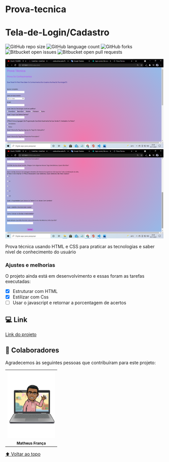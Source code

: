 # Prova-tecnica

# Tela-de-Login/Cadastro

![GitHub repo size](https://img.shields.io/github/repo-size/matteusfrancadev/README-template?style=for-the-badge)
![GitHub language count](https://img.shields.io/github/languages/count/matteusfrancadev/README-template?style=for-the-badge)
![GitHub forks](https://img.shields.io/github/forks/matteusfrancadev/README-template?style=for-the-badge)
![Bitbucket open issues](https://img.shields.io/bitbucket/issues/matteusfrancadev/README-template?style=for-the-badge)
![Bitbucket open pull requests](https://img.shields.io/bitbucket/pr-raw/matteusfrancadev/README-template?style=for-the-badge)

<img src="test.png" width="500px" alt="imagem-prova">
<img src="test2.png" width="500px" alt="imagem-prova">

Prova técnica usando HTML e CSS para praticar as tecnologias e saber nível de conhecimento do usuário

### Ajustes e melhorias

O projeto ainda está em desenvolvimento e essas foram as tarefas executadas: 

- [x] Estruturar com HTML
- [x] Estilizar com Css
- [ ] Usar o javascript e retornar a porcentagem de acertos

## 💻 Link
<a href="https://prova-tecnica.netlify.app/" target="_blank"> Link do projeto</a>

## 🤝 Colaboradores

Agradecemos às seguintes pessoas que contribuíram para este projeto:

<table>
  <tr>
    <td align="center">
      <a href="#">
        <img src="caricatura.png" alt="Foto-do-Matheus-França" width="150px"/><br>
        <sub>
          <b>Matheus França</b>
        </sub>
      </a>
    </td>

  </tr>
</table>

[⬆ Voltar ao topo](#Form)<br>
